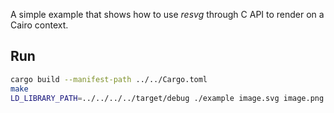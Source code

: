 A simple example that shows how to use *resvg* through C API to render on a Cairo context.

## Run

```bash
cargo build --manifest-path ../../Cargo.toml
make
LD_LIBRARY_PATH=../../../../target/debug ./example image.svg image.png
```

